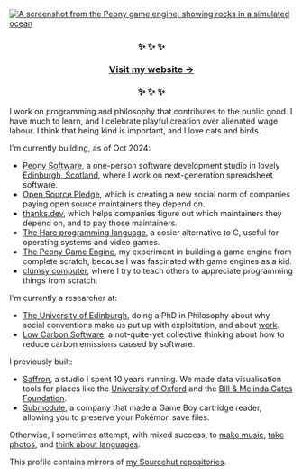 <p>
	<a href="https://vlad.website">
		<img
			src="https://vlad.website/static/peony/peony@1200px.jpg"
			alt="A screenshot from the Peony game engine, showing rocks in a simulated ocean"
		>
	</a>
</p>

<h3 align="center">
	✨ ✨ ✨<br><br>
	<a href="https://vlad.website">Visit my website →</a><br><br>
	✨ ✨ ✨
</h3>

I work on programming and philosophy that contributes to the public good.
I have much to learn, and
I celebrate playful creation over alienated wage labour.
I think that being kind is important, and
I love cats and birds.

I'm currently building, as of Oct 2024:

* [Peony Software][peony], a one-person software development studio in lovely [Edinburgh, Scotland][edipic], where I
  work on next-generation spreadsheet software.
* [Open Source Pledge][osp], which is creating a new social norm of companies paying open source maintainers they depend on.
* [thanks.dev][td], which helps companies figure out which maintainers they depend on, and to pay those maintainers.
* [The Hare programming language][hare], a cosier alternative to C, useful for operating systems and video games.
* [The Peony Game Engine][peony-game-engine], my experiment in building a game engine from complete scratch, because I
  was fascinated with game engines as a kid.
* [clumsy computer][cc], where I try to teach others to appreciate programming things from scratch.

I'm currently a researcher at:

* [The University of Edinburgh][edi], doing a PhD in Philosophy about why social conventions make us put up with
  exploitation, and about [work][work-post].
* [Low Carbon Software][lcs], a not-quite-yet collective thinking about how to reduce carbon emissions caused by
  software.

I previously built:

* [Saffron], a studio I spent 10 years running. We made data visualisation tools for places like the [University of
  Oxford][cncb] and the [Bill & Melinda Gates Foundation][bmgf].
* [Submodule][submodule], a company that made a Game Boy cartridge reader, allowing you to preserve your Pokémon save
  files.

Otherwise, I sometimes attempt, with mixed success, to [make music][music], [take photos][photos], and [think about
languages][german-nouns].

This profile contains mirrors of [my Sourcehut repositories][srht-vlad].

[garden]: https://vlad.website
[peony]: https://peony.software/
[edipic]: https://vlad.website/static/photos/full/20220607.%20Water%20of%20Leith,%20Edinburgh,%20Scotland.jpg
[osp]: https://opensourcepledge.com/
[td]: https://thanks.dev/
[hare]: https://vlad.website/hare
[peony-game-engine]: https://vlad.website/peony
[cc]: https://vlad.website/clumsycomputer
[edi]: https://www.ed.ac.uk/ppls/philosophy
[work-post]: https://vlad.website/wage-labour-resources
[lcs]: https://lowcarbon.software/
[saffron]: https://www.saffron.so/
[cncb]: http://www.cncb.ox.ac.uk/
[bmgf]: https://www.gatesfoundation.org/
[submodule]: https://vlad.website/submodule
[music]: https://vlad.website/music
[photos]: https://vlad.website/photos
[german-nouns]: https://vlad.website/german-nouns
[srht-vlad]: https://sr.ht/~vladh
